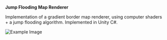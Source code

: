 **Jump Flooding Map Renderer**

Implementation of a gradient border map renderer, using computer shaders + a jump flooding algorithm. Implemented in Unity C#.

![Example Image](https://i.imgur.com/wKFnWRq.png)
